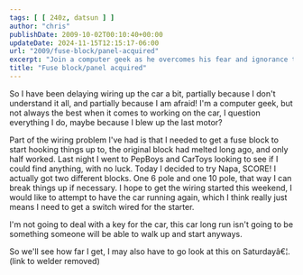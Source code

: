 ```yaml
---
tags: [ [ 240z, datsun ] ]
author: "chris"
publishDate: 2009-10-02T00:10:40+00:00
updateDate: 2024-11-15T12:15:17-06:00
url: "2009/fuse-block/panel-acquired"
excerpt: "Join a computer geek as he overcomes his fear and ignorance to wire up his car himself - featuring a trip to Napa and upcoming plans."
title: "Fuse block/panel acquired"
---
```


So I have been delaying wiring up the car a bit, partially because I don't understand it all, and partially because I am afraid! I'm a computer geek, but not always the best when it comes to working on the car, I question everything I do, maybe because I blew up the last motor?

Part of the wiring problem I've had is that I needed to get a fuse block to start hooking things up to, the original block had melted long ago, and only half worked. Last night I went to PepBoys and CarToys looking to see if I could find anything, with no luck. Today I decided to try Napa, SCORE! I actually got two different blocks. One 6 pole and one 10 pole, that way I can break things up if necessary. I hope to get the wiring started this weekend, I would like to attempt to have the car running again, which I think really just means I need to get a switch wired for the starter.

I'm not going to deal with a key for the car, this car long run isn't going to be something someone will be able to walk up and start anyways.

So we'll see how far I get, I may also have to go look at this on Saturdayâ€¦. (link to welder removed)

